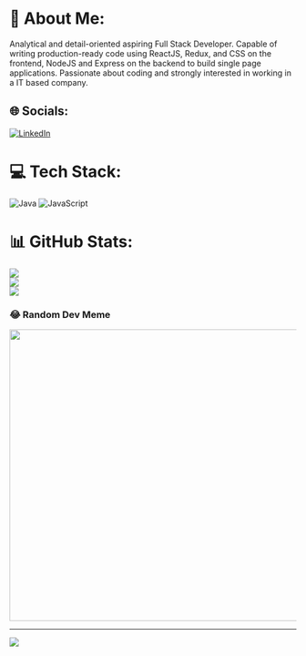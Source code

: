 # 💫 About Me:
Analytical and detail-oriented aspiring Full Stack Developer. Capable of writing production-ready code using ReactJS, Redux, and CSS on the frontend, NodeJS and Express on the backend to build single page applications. Passionate about coding and strongly interested in working in a IT based company.


## 🌐 Socials:
[![LinkedIn](https://img.shields.io/badge/LinkedIn-%230077B5.svg?logo=linkedin&logoColor=white)](https://www.linkedin.com/in/siddhi-dhamnaskar-43a64723b/) 

# 💻 Tech Stack:
![Java](https://img.shields.io/badge/java-%23ED8B00.svg?style=for-the-badge&logo=java&logoColor=white) ![JavaScript](https://img.shields.io/badge/javascript-%23323330.svg?style=for-the-badge&logo=javascript&logoColor=%23F7DF1E)
# 📊 GitHub Stats:
![](https://github-readme-stats.vercel.app/api?username=siddhidhamnaskar&theme=dark&hide_border=false&include_all_commits=true&count_private=false)<br/>
![](https://github-readme-streak-stats.herokuapp.com/?user=siddhidhamnaskar&theme=dark&hide_border=false)<br/>
![](https://github-readme-stats.vercel.app/api/top-langs/?username=siddhidhamnaskar&theme=dark&hide_border=false&include_all_commits=true&count_private=false&layout=compact)

### 😂 Random Dev Meme
<img src="https://random-memer.herokuapp.com/" width="512px"/>

---
[![](https://visitcount.itsvg.in/api?id=siddhidhamnaskar&icon=0&color=0)](https://visitcount.itsvg.in)

<!-- Proudly created with GPRM ( https://gprm.itsvg.in ) -->